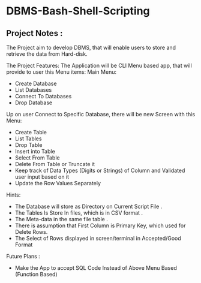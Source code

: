 # DBMS-Bash-Shell-Scripting

## Project Notes : 

The Project aim to develop DBMS, that will enable users to store and retrieve the data from Hard-disk.

The Project Features:
The Application will be CLI Menu based app, that will provide to user this Menu items:
Main Menu:
- Create Database
- List Databases
- Connect To Databases
- Drop Database

Up on user Connect to Specific Database, there will be new Screen with this Menu:
- Create Table 
- List Tables
- Drop Table
- Insert into Table
- Select From Table
- Delete From Table or Truncate it 
- Keep track of Data Types (Digits or Strings) of Column and Validated user input based on it
- Update the Row Values Separately   

Hints:
- The Database will store as Directory on Current Script File .
- The Tables Is Store In files, which is in CSV format .
- The Meta-data in the same file table .
- There is assumption that First Column is Primary Key, which used for Delete Rows.
- The Select of Rows displayed in screen/terminal in Accepted/Good Format


Future Plans :
- Make the App to accept SQL Code Instead of Above Menu Based (Function Based)

